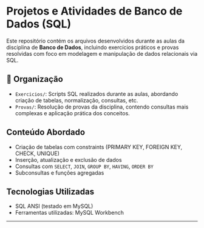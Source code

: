 # Projetos e Atividades de Banco de Dados (SQL)

Este repositório contém os arquivos desenvolvidos durante as aulas da disciplina de **Banco de Dados**, incluindo exercícios práticos e provas resolvidas com foco em modelagem e manipulação de dados relacionais via SQL.

## 📁 Organização

- `Exercicios/`: Scripts SQL realizados durante as aulas, abordando criação de tabelas, normalização, consultas, etc.
- `Provas/`: Resolução de provas da disciplina, contendo consultas mais complexas e aplicação prática dos conceitos.

## Conteúdo Abordado

- Criação de tabelas com constraints (PRIMARY KEY, FOREIGN KEY, CHECK, UNIQUE)
- Inserção, atualização e exclusão de dados
- Consultas com `SELECT`, `JOIN`, `GROUP BY`, `HAVING`, `ORDER BY`
- Subconsultas e funções agregadas

## Tecnologias Utilizadas

- SQL ANSI (testado em MySQL)
- Ferramentas utilizadas: MySQL Workbench
---
